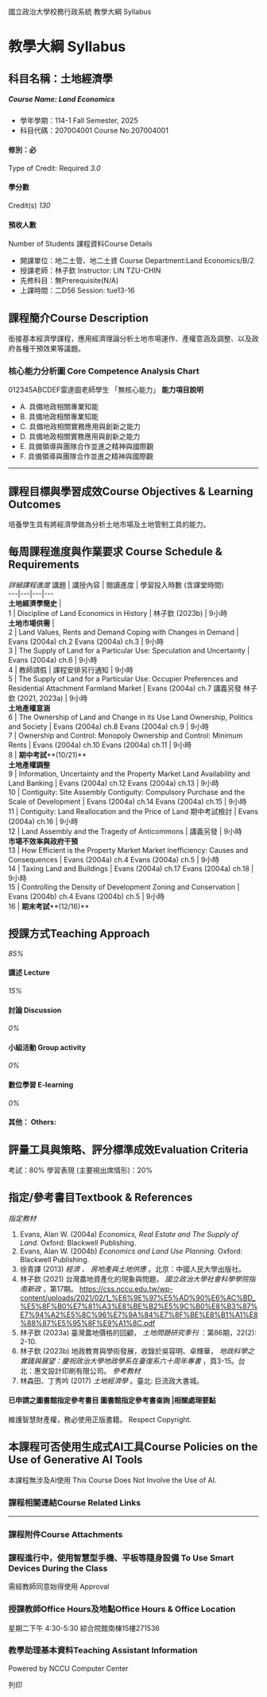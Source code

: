 國立政治大學校務行政系統 教學大綱 Syllabus
# 教學大綱 Syllabus
##  科目名稱：土地經濟學
#####  Course Name: Land Economics
  * 學年學期：114-1 Fall Semester, 2025 
  * 科目代碼：207004001 Course No.207004001


#### 修別：必
Type of Credit: Required 
_3.0_
#### 學分數
Credit(s)
_130_
#### 預收人數
Number of Students
課程資料Course Details
  * 開課單位：地二土管、地二土資 Course Department:Land Economics/B/2 
  * 授課老師：林子欽 Instructor: LIN TZU-CHIN 
  * 先修科目：無Prerequisite(N/A)
  * 上課時間：二D56 Session: tue13-16


##  課程簡介Course Description
銜接基本經濟學課程，應用經濟理論分析土地市場運作、產權意涵及調整、以及政府各種干預效果等議題。
###  核心能力分析圖 Core Competence Analysis Chart
012345ABCDEF雷達圖老師學生
「無核心能力」 
**能力項目說明**
  * A. 具備地政相關專業知能
  * B. 具備地政相關專業知能
  * C. 具備地政相關實務應用與創新之能力
  * D. 具備地政相關實務應用與創新之能力
  * E. 具備領導與團隊合作並進之精神與國際觀
  * F. 具備領導與團隊合作並進之精神與國際觀


* * *
##  課程目標與學習成效Course Objectives & Learning Outcomes 
培養學生具有將經濟學做為分析土地市場及土地管制工具的能力。
##  每周課程進度與作業要求 Course Schedule & Requirements
_詳細課程進度_
講題 |  講授內容 |  閱讀進度 |  學習投入時數 (含課堂時間)  
---|---|---|---  
**土地經濟學簡史** |   
1 |  Discipline of Land Economics in History |  林子欽 (2023b) |  9小時  
**土地市場供需** |   
2 |  Land Values, Rents and Demand Coping with Changes in Demand |  Evans (2004a) ch.2 Evans (2004a) ch.3 |  9小時  
3 |  The Supply of Land for a Particular Use: Speculation and Uncertainty |  Evans (2004a) ch.6 |  9小時  
4 |  教師請假 |  課程安排另行通知 |  9小時  
5 |  The Supply of Land for a Particular Use: Occupier Preferences and Residential Attachment Farmland Market |  Evans (2004a) ch.7 講義另發 林子欽 (2021, 2023a) |  9小時  
**土地產權意涵**  
6 |  The Ownership of Land and Change in its Use  Land Ownership, Politics and Society |  Evans (2004a) ch.8 Evans (2004a) ch.9 |  9小時  
7 |  Ownership and Control: Monopoly Ownership and Control: Minimum Rents |  Evans (2004a) ch.10 Evans (2004a) ch.11 |  9小時  
8 |  **期中考試****(10/21)**  
**土地產權調整**  
9 |  Information, Uncertainty and the Property Market Land Availability and Land Banking |  Evans (2004a) ch.12 Evans (2004a) ch.13 |  9小時  
10 |  Contiguity: Site Assembly Contiguity: Compulsory Purchase and the Scale of Development |  Evans (2004a) ch.14 Evans (2004a) ch.15 |  9小時  
11 |  Contiguity: Land Reallocation and the Price of Land 期中考試檢討 |  Evans (2004a) ch.16 |  9小時  
12 |  Land Assembly and the Tragedy of Anticommons |  講義另發 |  9小時  
**市場不效率與政府干預**  
13 |  How Efficient is the Property Market Market Inefficiency: Causes and Consequences |  Evans (2004a) ch.4 Evans (2004a) ch.5 |  9小時  
14 |  Taxing Land and Buildings |  Evans (2004a) ch.17 Evans (2004a) ch.18 |  9小時  
15 |  Controlling the Density of Development Zoning and Conservation |  Evans (2004b) ch.4 Evans (2004b) ch.5 |  9小時  
16 |  **期末考試****(12/16)**  
##  授課方式Teaching Approach
_85%_
####  講述 Lecture
_15%_
####  討論 Discussion
_0%_
####  小組活動 Group activity
_0%_
####  數位學習 E-learning
_0%_
####  其他： Others:
##  評量工具與策略、評分標準成效Evaluation Criteria
考試：80% 學習表現 (主要視出席情形)：20%
##  指定/參考書目Textbook & References
_指定教材_
1. Evans, Alan W. (2004a) _Economics, Real Estate and The Supply of Land._ Oxford: Blackwell Publishing.
2. Evans, Alan W. (2004b) _Economics and Land Use Planning._ Oxford: Blackwell Publishing.
3. 徐青譯 (2013) _經濟_ _、_ _房地產與土地供應_ 。北京：中國人民大學出版社。
4. 林子欽 (2021) 台灣農地資產化的現象與問題， _國立政治大學社會科學學院指南新政_ ，第17期。
https://css.nccu.edu.tw/wp-content/uploads/2021/02/1_%E6%9E%97%E5%AD%90%E6%AC%BD_%E5%8F%B0%E7%81%A3%E8%BE%B2%E5%9C%B0%E8%B3%87%E7%94%A2%E5%8C%96%E7%9A%84%E7%8F%BE%E8%B1%A1%E8%88%87%E5%95%8F%E9%A1%8C.pdf
5. 林子欽 (2023a) 臺灣農地價格的回顧， _土地問題研究季刊_ ：第86期，22(2): 2-10.
6. 林子欽 (2023b) 地政教育與學術發展，收錄於吳容明、卓輝華， _地政科學之實踐與展望：慶祝政治大學地政學系在臺復系六十周年專書_ ，頁3-15。台北：惠文設計印刷有限公司。
_參考教材_
1. 林森田、丁秀吟 (2017) _土地經濟學_ 。臺北: 巨流政大書城。
####  已申請之圖書館指定參考書目  圖書館指定參考書查詢 |相關處理要點
維護智慧財產權，務必使用正版書籍。 Respect Copyright.
##  本課程可否使用生成式AI工具Course Policies on the Use of Generative AI Tools
本課程無涉及AI使用 This Course Does Not Involve the Use of AI.
###  課程相關連結Course Related Links
* * *
###  課程附件Course Attachments
###  課程進行中，使用智慧型手機、平板等隨身設備 To Use Smart Devices During the Class
需經教師同意始得使用  Approval
###  授課教師Office Hours及地點Office Hours & Office Location
星期二下午 4:30-5:30 綜合院館南棟15樓271536
###  教學助理基本資料Teaching Assistant Information
Powered by NCCU Computer Center
  
列印
